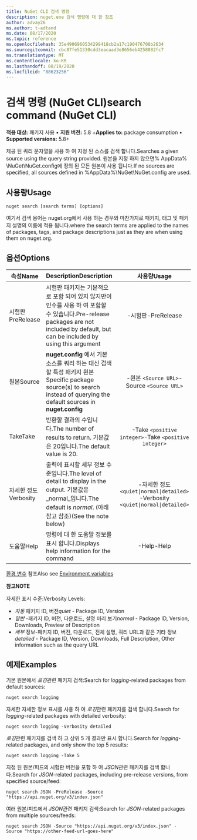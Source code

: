 ```yaml
---
title: NuGet CLI 검색 명령
description: nuget.exe 검색 명령에 대 한 참조
author: advay26
ms.author: t-adtand
ms.date: 08/17/2020
ms.topic: reference
ms.openlocfilehash: 35e4906960534299418cb2a17c190476708b2634
ms.sourcegitcommit: cbc87fe51330cdd3eacaad3e8656eb4258882fc7
ms.translationtype: MT
ms.contentlocale: ko-KR
ms.lasthandoff: 08/19/2020
ms.locfileid: "88623256"
---
```

# <a name="search-command-nuget-cli"></a><span data-ttu-id="f9263-103">검색 명령 (NuGet CLI)</span><span class="sxs-lookup"><span data-stu-id="f9263-103">search command (NuGet CLI)</span></span>

<span data-ttu-id="f9263-104">**적용 대상:** 패키지 사용 &bullet; **지원 버전:** 5.8 +</span><span class="sxs-lookup"><span data-stu-id="f9263-104">**Applies to:** package consumption &bullet; **Supported versions:** 5.8+</span></span>

<span data-ttu-id="f9263-105">제공 된 쿼리 문자열을 사용 하 여 지정 된 소스를 검색 합니다.</span><span class="sxs-lookup"><span data-stu-id="f9263-105">Searches a given source using the query string provided.</span></span> <span data-ttu-id="f9263-106">원본을 지정 하지 않으면% AppData% \NuGet\NuGet.config에 정의 된 모든 원본이 사용 됩니다.</span><span class="sxs-lookup"><span data-stu-id="f9263-106">If no sources are specified, all sources defined in %AppData%\NuGet\NuGet.config are used.</span></span>

## <a name="usage"></a><span data-ttu-id="f9263-107">사용량</span><span class="sxs-lookup"><span data-stu-id="f9263-107">Usage</span></span>

```cli
nuget search [search terms] [options]
```

<span data-ttu-id="f9263-108">여기서 검색 용어는 nuget.org에서 사용 하는 경우와 마찬가지로 패키지, 태그 및 패키지 설명의 이름에 적용 됩니다.</span><span class="sxs-lookup"><span data-stu-id="f9263-108">where the search terms are applied to the names of packages, tags, and package descriptions just as they are when using them on nuget.org.</span></span>

## <a name="options"></a><span data-ttu-id="f9263-109">옵션</span><span class="sxs-lookup"><span data-stu-id="f9263-109">Options</span></span>

| <span data-ttu-id="f9263-110">속성</span><span class="sxs-lookup"><span data-stu-id="f9263-110">Name</span></span> | <span data-ttu-id="f9263-111">Description</span><span class="sxs-lookup"><span data-stu-id="f9263-111">Description</span></span> | <span data-ttu-id="f9263-112">사용량</span><span class="sxs-lookup"><span data-stu-id="f9263-112">Usage</span></span> |
| ---  |     ---     |  :-:  |
| <span data-ttu-id="f9263-113">시험판</span><span class="sxs-lookup"><span data-stu-id="f9263-113">PreRelease</span></span> | <span data-ttu-id="f9263-114">시험판 패키지는 기본적으로 포함 되어 있지 않지만이 인수를 사용 하 여 포함할 수 있습니다.</span><span class="sxs-lookup"><span data-stu-id="f9263-114">Pre-release packages are not included by default, but can be included by using this argument</span></span> | <span data-ttu-id="f9263-115">-시험판</span><span class="sxs-lookup"><span data-stu-id="f9263-115">-PreRelease</span></span> |
| <span data-ttu-id="f9263-116">원본</span><span class="sxs-lookup"><span data-stu-id="f9263-116">Source</span></span> | <span data-ttu-id="f9263-117">__nuget.config__ 에서 기본 소스를 쿼리 하는 대신 검색할 특정 패키지 원본</span><span class="sxs-lookup"><span data-stu-id="f9263-117">Specific package source(s) to search instead of querying the default sources in __nuget.config__</span></span> | <span data-ttu-id="f9263-118">-원본 `<Source URL>`</span><span class="sxs-lookup"><span data-stu-id="f9263-118">-Source `<Source URL>`</span></span>|
| <span data-ttu-id="f9263-119">Take</span><span class="sxs-lookup"><span data-stu-id="f9263-119">Take</span></span> | <span data-ttu-id="f9263-120">반환할 결과의 수입니다.</span><span class="sxs-lookup"><span data-stu-id="f9263-120">The number of results to return.</span></span> <span data-ttu-id="f9263-121">기본값은 20입니다.</span><span class="sxs-lookup"><span data-stu-id="f9263-121">The default value is 20.</span></span> | <span data-ttu-id="f9263-122">-Take `<positive integer>`</span><span class="sxs-lookup"><span data-stu-id="f9263-122">-Take `<positive integer>`</span></span> |
| <span data-ttu-id="f9263-123">자세한 정도</span><span class="sxs-lookup"><span data-stu-id="f9263-123">Verbosity</span></span> | <span data-ttu-id="f9263-124">출력에 표시할 세부 정보 수준입니다.</span><span class="sxs-lookup"><span data-stu-id="f9263-124">The level of detail to display in the output.</span></span> <span data-ttu-id="f9263-125">기본값은 _normal_입니다.</span><span class="sxs-lookup"><span data-stu-id="f9263-125">The default is _normal_.</span></span> <span data-ttu-id="f9263-126">(아래 참고 참조)</span><span class="sxs-lookup"><span data-stu-id="f9263-126">(See the note below)</span></span>  | <span data-ttu-id="f9263-127">-자세한 정도 `<quiet\|normal\|detailed>`</span><span class="sxs-lookup"><span data-stu-id="f9263-127">-Verbosity `<quiet\|normal\|detailed>`</span></span> |
| <span data-ttu-id="f9263-128">도움말</span><span class="sxs-lookup"><span data-stu-id="f9263-128">Help</span></span> | <span data-ttu-id="f9263-129">명령에 대 한 도움말 정보를 표시 합니다.</span><span class="sxs-lookup"><span data-stu-id="f9263-129">Displays help information for the command</span></span> | <span data-ttu-id="f9263-130">-Help</span><span class="sxs-lookup"><span data-stu-id="f9263-130">-Help</span></span> |

<span data-ttu-id="f9263-131">[환경 변수](cli-ref-environment-variables.md) 참조</span><span class="sxs-lookup"><span data-stu-id="f9263-131">Also see [Environment variables](cli-ref-environment-variables.md)</span></span>

<span data-ttu-id="f9263-132">__참고__</span><span class="sxs-lookup"><span data-stu-id="f9263-132">__NOTE__</span></span>

<span data-ttu-id="f9263-133">자세한 표시 수준:</span><span class="sxs-lookup"><span data-stu-id="f9263-133">Verbosity Levels:</span></span>

* <span data-ttu-id="f9263-134">_자동_ 패키지 ID, 버전</span><span class="sxs-lookup"><span data-stu-id="f9263-134">_quiet_ - Package ID, Version</span></span>
* <span data-ttu-id="f9263-135">_일반_ -패키지 ID, 버전, 다운로드, 설명 미리 보기</span><span class="sxs-lookup"><span data-stu-id="f9263-135">_normal_ - Package ID, Version, Downloads, Preview of Description</span></span>
* <span data-ttu-id="f9263-136">_세부_ 정보-패키지 ID, 버전, 다운로드, 전체 설명, 쿼리 URL과 같은 기타 정보</span><span class="sxs-lookup"><span data-stu-id="f9263-136">_detailed_ - Package ID, Version, Downloads, Full Description, Other information such as the query URL</span></span>

## <a name="examples"></a><span data-ttu-id="f9263-137">예제</span><span class="sxs-lookup"><span data-stu-id="f9263-137">Examples</span></span>

<span data-ttu-id="f9263-138">기본 원본에서 *로깅*관련 패키지 검색:</span><span class="sxs-lookup"><span data-stu-id="f9263-138">Search for *logging*-related packages from default sources:</span></span>
```
nuget search logging
```
<span data-ttu-id="f9263-139">자세한 자세한 정보 표시를 사용 하 여 *로깅*관련 패키지를 검색 합니다.</span><span class="sxs-lookup"><span data-stu-id="f9263-139">Search for *logging*-related packages with detailed verbosity:</span></span>
```
nuget search logging -Verbosity detailed
```
<span data-ttu-id="f9263-140">*로깅*관련 패키지를 검색 하 고 상위 5 개 결과만 표시 합니다.</span><span class="sxs-lookup"><span data-stu-id="f9263-140">Search for *logging*-related packages, and only show the top 5 results:</span></span>
```
nuget search logging -Take 5
```
<span data-ttu-id="f9263-141">지정 된 원본/피드의 시험판 버전을 포함 하 여 *JSON*관련 패키지를 검색 합니다.</span><span class="sxs-lookup"><span data-stu-id="f9263-141">Search for *JSON*-related packages, including pre-release versions, from specified source/feed:</span></span>
```
nuget search JSON -PreRelease -Source "https://api.nuget.org/v3/index.json"
```
<span data-ttu-id="f9263-142">여러 원본/피드에서 *JSON*관련 패키지 검색:</span><span class="sxs-lookup"><span data-stu-id="f9263-142">Search for *JSON*-related packages from multiple sources/feeds:</span></span>
```
nuget search JSON -Source "https://api.nuget.org/v3/index.json" -Source "https://other-feed-url-goes-here"
```
